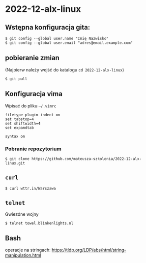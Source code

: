 # 2022-12-alx-linux

## Wstępna konfiguracja gita:

```command
$ git config --global user.name "Imię Nazwisko"
$ git config --global user.email "adres@email.example.com"
```

## pobieranie zmian

(Najpierw należy wejść do katalogu `cd 2022-12-alx-linux`)

```command
$ git pull
```

## Konfiguracja vima

Wpisać do pliku `~/.vimrc`

```
filetype plugin indent on
set tabstop=4
set shiftwidth=4
set expandtab

syntax on
```

### Pobranie repozytorium

```command
$ git clone https://github.com/mateusza-szkolenia/2022-12-alx-linux.git
```

## `curl`

```command
$ curl wttr.in/Warszawa
```

## `telnet`

Gwiezdne wojny

```command
$ telnet towel.blinkenlights.nl
```

## Bash

operacje na stringach: <https://tldp.org/LDP/abs/html/string-manipulation.html>

